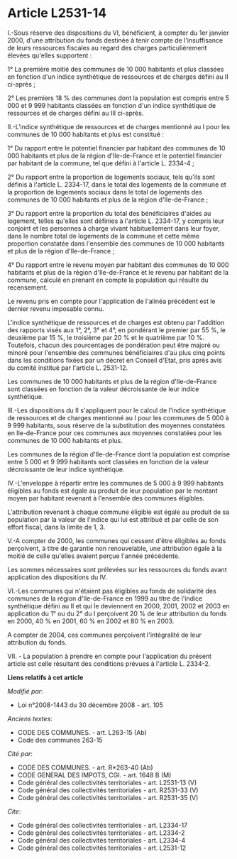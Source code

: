 # Article L2531-14

I.-Sous réserve des dispositions du VI, bénéficient, à compter du 1er janvier 2000, d'une attribution du fonds destinée à
tenir compte de l'insuffisance de leurs ressources fiscales au regard des charges particulièrement élevées qu'elles
supportent : 

1° La première moitié des communes de 10 000 habitants et plus classées en fonction d'un indice synthétique de ressources et
de charges défini au II ci-après ; 

2° Les premiers 18 % des communes dont la population est compris entre 5 000 et 9 999 habitants classées en fonction d'un
indice synthétique de ressources et de charges défini au III ci-après. 

II.-L'indice synthétique de ressources et de charges mentionné au I pour les communes de 10 000 habitants et plus est
constitué : 

1° Du rapport entre le potentiel financier par habitant des communes de 10 000 habitants et plus de la région d'Ile-de-France
et le potentiel financier par habitant de la commune, tel que défini à l'article L. 2334-4 ; 

2° Du rapport entre la proportion de logements sociaux, tels qu'ils sont définis à l'article L. 2334-17, dans le total des
logements de la commune et la proportion de logements sociaux dans le total de logements des communes de 10 000 habitants et
plus de la région d'Ile-de-France ; 

3° Du rapport entre la proportion du total des bénéficiaires d'aides au logement, telles qu'elles sont définies à l'article
L. 2334-17, y compris leur conjoint et les personnes à charge vivant habituellement dans leur foyer, dans le nombre total de
logements de la commune et cette même proportion constatée dans l'ensemble des communes de 10 000 habitants et plus de la
région d'Ile-de-France ; 

4° Du rapport entre le revenu moyen par habitant des communes de 10 000 habitants et plus de la région d'Ile-de-France et le
revenu par habitant de la commune, calculé en prenant en compte la population qui résulte du recensement. 

Le revenu pris en compte pour l'application de l'alinéa précédent est le dernier revenu imposable connu.

L'indice synthétique de ressources et de charges est obtenu par l'addition des rapports visés aux 1°, 2°, 3° et 4°, en
pondérant le premier par 55 %, le deuxième par 15 %, le troisième par 20 % et le quatrième par 10 %. Toutefois, chacun des
pourcentages de pondération peut être majoré ou minoré pour l'ensemble des communes bénéficiaires d'au plus cinq points dans
les conditions fixées par un décret en Conseil d'Etat, pris après avis du comité institué par l'article L. 2531-12. 

Les communes de 10 000 habitants et plus de la région d'Ile-de-France sont classées en fonction de la valeur décroissante de
leur indice synthétique. 

III.-Les dispositions du II s'appliquent pour le calcul de l'indice synthétique de ressources et de charges mentionné au I
pour les communes de 5 000 à 9 999 habitants, sous réserve de la substitution des moyennes constatées en Ile-de-France pour
ces communes aux moyennes constatées pour les communes de 10 000 habitants et plus. 

Les communes de la région d'Ile-de-France dont la population est comprise entre 5 000 et 9 999 habitants sont classées en
fonction de la valeur décroissante de leur indice synthétique. 

IV.-L'enveloppe à répartir entre les communes de 5 000 à 9 999 habitants éligibles au fonds est égale au produit de leur
population par le montant moyen par habitant revenant à l'ensemble des communes éligibles.

L'attribution revenant à chaque commune éligible est égale au produit de sa population par la valeur de l'indice qui lui est
attribué et par celle de son effort fiscal, dans la limite de 1, 3.

V.-A compter de 2000, les communes qui cessent d'être éligibles au fonds perçoivent, à titre de garantie non renouvelable,
une attribution égale à la moitié de celle qu'elles avaient perçue l'année précédente. 

Les sommes nécessaires sont prélevées sur les ressources du fonds avant application des dispositions du IV. 

VI.-Les communes qui n'étaient pas éligibles au fonds de solidarité des communes de la région d'Ile-de-France en 1999 au
titre de l'indice synthétique défini au II et qui le deviennent en 2000, 2001, 2002 et 2003 en application du 1° ou du 2° du
I perçoivent 20 % de leur attribution du fonds en 2000, 40 % en 2001, 60 % en 2002 et 80 % en 2003.

A compter de 2004, ces communes perçoivent l'intégralité de leur attribution du fonds. 

VII. - La population à prendre en compte pour l'application du présent article est celle résultant des conditions prévues à
l'article L. 2334-2.

**Liens relatifs à cet article**

_Modifié par_:

  - Loi n°2008-1443 du 30 décembre 2008 - art. 105

_Anciens textes_:

  - CODE DES COMMUNES. - art. L263-15 (Ab)
  - Code des communes 263-15

_Cité par_:

  - CODE DES COMMUNES. - art. R*263-40 (Ab)
  - CODE GENERAL DES IMPOTS, CGI. - art. 1648 B (M)
  - Code général des collectivités territoriales - art. L2531-13 (V)
  - Code général des collectivités territoriales - art. R2531-33 (V)
  - Code général des collectivités territoriales - art. R2531-35 (V)

_Cite_:

  - Code général des collectivités territoriales - art. L2334-17
  - Code général des collectivités territoriales - art. L2334-2
  - Code général des collectivités territoriales - art. L2334-4
  - Code général des collectivités territoriales - art. L2531-12
